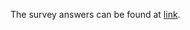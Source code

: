 The survey answers can be found at [link](https://docs.google.com/forms/d/e/1FAIpQLScV0TdTVIBRGJVozoAQfiMSxQrtbEmyoOmOQxgkf-xhctNwGw/viewform).
